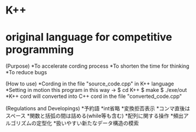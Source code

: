 # K++
# original language for competitive programming

(Purpose)
  *To accelerate cording process
  *To shorten the time for thinking
  *To reduce bugs
 
(How to use)
  *Cording in the file "source_code.cpp" in K++ language
  *Setting in motion this program in this way
    -> $ cd K++
       $ make
       $ ./exe/out
  *K++ cord will converted into C++ cord in the file "converted_code.cpp"
  
(Regulations and Developings)
  *予約語
  *int省略
  *変換拒否表示
  *コンマ直後はスペース
  *関数と括弧の間は詰める(while等も含む)
  *配列に関する操作
  *頻出アルゴリズムの定型化
  *扱いやすい新たなデータ構造の模索
